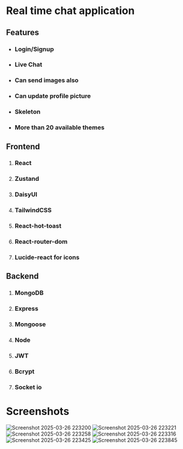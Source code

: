 <h1>Real time chat application</h1>
<h2>Features</h2>
<ul><li><h3>Login/Signup</h3></li>
<li><h3>Live Chat</h3></li>
  <li><h3>Can send images also</h3></li>
  <li><h3>Can update profile picture</h3></li>
<li><h3>Skeleton</h3>
<li><h3>More than 20 available themes</h3></li>
</ul>
<h2>Frontend</h2>
<ol>
  <li><h3>React</h3></li>
  <li><h3>Zustand </h3></li>
  <li><h3>DaisyUI</h3></li>
  <li><h3>TailwindCSS</h3></li>
<li><h3>React-hot-toast</h3></li>
  <li><h3>React-router-dom</h3></li>
  <li><h3>Lucide-react for icons</h3></li>
</ol>
<h2>Backend</h2>
<ol><li><h3>MongoDB</h3></li>
<li><h3>Express</h3></li>
<li><h3>Mongoose </h3></li>
<li><h3>Node</h3></li>
<li><h3>JWT </h3></li>
<li><h3>Bcrypt</h3></li>
<li><h3>Socket io</h3></li></ol>


<h1>Screenshots</h1>

![Screenshot 2025-03-26 223200](https://github.com/user-attachments/assets/941fac53-da72-470e-ac7c-fd423a37dc91)
![Screenshot 2025-03-26 223221](https://github.com/user-attachments/assets/30406c35-0223-4059-a44b-201456c2e2a0)
![Screenshot 2025-03-26 223258](https://github.com/user-attachments/assets/82f3b17e-ed68-47ac-aadb-3543a1473826)
![Screenshot 2025-03-26 223316](https://github.com/user-attachments/assets/b8476eee-a82a-402c-ad3d-f31ed01d29a7)
![Screenshot 2025-03-26 223425](https://github.com/user-attachments/assets/1fabbbaa-71ac-4e3e-b15d-af1d2c60a733)
![Screenshot 2025-03-26 223845](https://github.com/user-attachments/assets/96137fd0-2940-4b34-adc6-282e16fbd799)
